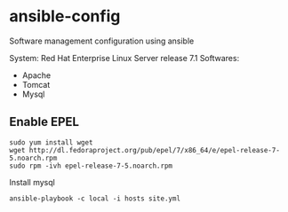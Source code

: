 # ansible-config
Software management configuration using ansible 

System: Red Hat Enterprise Linux Server release 7.1
Softwares: 
* Apache
* Tomcat
* Mysql 

## Enable EPEL 
```
sudo yum install wget
wget http://dl.fedoraproject.org/pub/epel/7/x86_64/e/epel-release-7-5.noarch.rpm
sudo rpm -ivh epel-release-7-5.noarch.rpm
```

Install mysql 

`ansible-playbook -c local -i hosts site.yml` 



 
